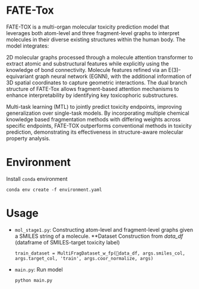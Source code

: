 # FATE-Tox

FATE-TOX is a multi-organ molecular toxicity prediction model that leverages both atom-level and three fragment-level graphs to interpret molecules in their diverse existing structures within the human body. The model integrates:

2D molecular graphs processed through a molecule attention transformer to extract atomic and substructural features while explicitly using the knowledge of bond connectivity.
Molecule features refined via an E(3)-equivariant graph neural network (EGNN), with the additional information of 3D spatial coordinates to capture geometric interactions.
The dual branch structure of FATE-Tox allows fragment-based attention mechanisms to enhance interpretability by identifying key toxicophoric substructures.

Multi-task learning (MTL) to jointly predict toxicity endpoints, improving generalization over single-task models.
By incorporating multiple chemical knowledge based fragmentation methods with differing weights across specific endpoints, FATE-TOX outperforms conventional methods in toxicity prediction, demonstrating its effectiveness in structure-aware molecular property analysis.

# Environment 
Install `conda` environment

```
conda env create -f environment.yaml
```

# Usage
- `mol_stage1.py`: Constructing atom-level and fragment-level graphs given a SMILES string of a molecule. 
  **Dataset Construction from _data_df_ (dataframe of SMILES-target toxicity label)
  ```
  train_dataset = MultiFragDataset_w_fp(data_df, args.smiles_col, args.target_col, 'train', args.coor_normalize, args)
  ```

- `main.py`: Run model 
  
  ```
  python main.py
    ```
